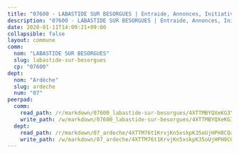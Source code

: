 ```yaml
---
title: "07600 - LABASTIDE SUR BESORGUES | Entraide, Annonces, Initiatives"
description: "07600 - LABASTIDE SUR BESORGUES | Entraide, Annonces, Initiatives"
date: 2020-01-11T14:09:21+09:00
collapsible: false
layout: commune
comm:
  nom: "LABASTIDE SUR BESORGUES"
  slug: labastide-sur-besorgues
  cp: "07600"
dept:
  nom: "Ardèche"
  slug: ardeche
  num: "07"
peerpad:
  comm:
    read_path: /r/markdown/07600_labastide-sur-besorgues/4XTTMBYQXeKG3YY6JCFsqvDtmJ3wqB1JyYcnRbUYUCbd4ospZ
    write_path: /w/markdown/07600_labastide-sur-besorgues/4XTTMBYQXeKG3YY6JCFsqvDtmJ3wqB1JyYcnRbUYUCbd4ospZ-K3TgUjqWeFovN7nmLKPgTLR5vQsfKn1dzD8Jx1mHwFnSNDan7RWCp1QpCcxTE99ZWBhSFf3oDSDPsBPERi7Fouw5cffPJd9qoc5wnU78sUDS4ZzNJG7RV1xrfPcSrD2XPjMqYS6q
  dept:
    read_path: /r/markdown/07_ardeche/4XTTM76t1KrvjKn5xskpK35oUjHPH8CQaLdMsC4TVbgaVPp9H
    write_path: /w/markdown/07_ardeche/4XTTM76t1KrvjKn5xskpK35oUjHPH8CQaLdMsC4TVbgaVPp9H-K3TgTz6XqMtb1TG26LozWQGWzYCmeEroVRKKCBntm7SADEzfC88gC5qx4GzHEVb3Y3CHH1FRtgCq45v9wokwFBFS6YysdmDNnD29f5C4C6FuF2ZpCUFJZY3XzmFx1kWscUwpw6qR
---
```


